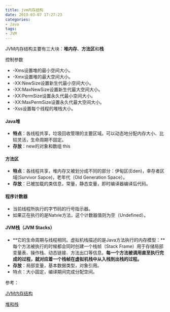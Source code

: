 ```yaml
---
title: jvm内存结构
date: 2019-03-07 17:27:23
categories:
- Java
tags:
- JVM
---
```


JVM内存结构主要有三大块：**堆内存**、**方法区**和**栈**

<!--more-->

控制参数

- -Xms设置堆的最小空间大小。
- -Xmx设置堆的最大空间大小。
- -XX:NewSize设置新生代最小空间大小。
- -XX:MaxNewSize设置新生代最大空间大小。
- -XX:PermSize设置永久代最小空间大小。
- -XX:MaxPermSize设置永久代最大空间大小。
- -Xss设置每个线程的堆栈大小。

#### Java堆

- **特点**：各线程共享，垃圾回收管理的主要区域。可以动态地分配内存大小、比较灵活，生命周期不固定。
- **存放**：new的对象和数组 this

#### 方法区

* **特点**：各线程共享，堆内存又被划分成不同的部分：伊甸区(Eden)，幸存者区域(Survivor Sapce)，老年代（Old Generation Space）。
* **存放**：已被加载的类信息，常量，静态变量，即时编译器编译后代码。

#### 程序计数器

* 当前线程所执行的字节码的行号指示器。
* 如果正在执行的是Natvie方法，这个计数器值则为空（Undefined）。

#### JVM栈（JVM Stacks）

* **它的生命周期与线程相同。虚拟机栈描述的是Java方法执行的内存模型：**每个方法被执行的时候都会同时创建一个栈帧（Stack Frame）用于存储局部变量表、操作栈、动态链接、方法出口等信息。**每一个方法被调用直至执行完成的过程，就对应着一个栈帧在虚拟机栈中从入栈到出栈的过程。**
* **存放**：局部变量，基本数据类型，对象引用。
* 特点：大小固定，编译期间完成分配空间。

参考：

[JVM内存结构](https://mp.weixin.qq.com/s?__biz=MzI4NDY5Mjc1Mg==&mid=2247483949&idx=1&sn=8b69d833bbc805e63d5b2fa7c73655f5&chksm=ebf6da52dc815344add64af6fb78fee439c8c27b539b3c0e87d8f6861c8422144d516ae0a837&scene=21#wechat_redirect)

[堆和栈](https://www.jianshu.com/p/bfa5337ef59e)







